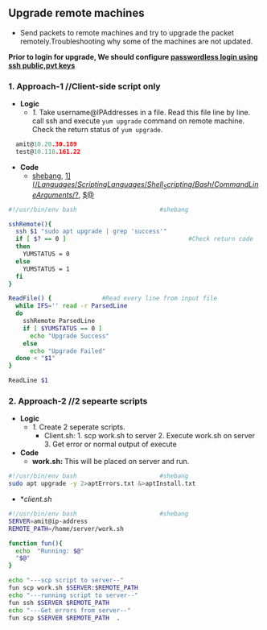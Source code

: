 ## Upgrade remote machines 
- Send packets to remote machines and try to upgrade the packet remotely.Troubleshooting why some of the machines are not updated.


**Prior to login for upgrade, We should configure [passwordless login using ssh public,pvt keys](/Operating_Systems/Linux/Administration/RemoteLogin/PasswordLess_Login.md)**

### 1. Approach-1  //Client-side script only
- **Logic**
  - *1.* Take username@IPAddresses in a file. Read this file line by line. call ssh and execute `yum upgrade` command on remote machine. Check the return status of `yum upgrade`.
```c
  amit@10.20.30.189
  test@10.118.161.22
```
- **Code**
  - [shebang](/Languages/ScriptingLanguages/Shell_Scripting/Bash/README.md), [$1](/Languages/ScriptingLanguages/Shell_Scripting/Bash/CommandLineArguments/%24.md), [$?](/Languages/ScriptingLanguages/Shell_Scripting/Bash/Exit_Status.md), [$@](/Languages/ScriptingLanguages/Shell_Scripting/Bash/CommandLineArguments/%24%40.md)
```bash
#!/usr/bin/env bash                       #shebang

sshRemote(){
  ssh $1 "sudo apt upgrade | grep 'success'"
  if [ $? == 0 ]                                  #Check return code
  then
    YUMSTATUS = 0
  else
    YUMSTATUS = 1
  fi
}

ReadFile() {              #Read every line from input file
  while IFS='' read -r ParsedLine
  do
    sshRemote ParsedLine
    if [ $YUMSTATUS == 0 ]
      echo "Upgrade Success"
    else
      echo "Upgrade Failed"
  done < "$1"
}

ReadLine $1
```

### 2. Approach-2    //2 sepearte scripts
- **Logic**
  - *1.* Create 2 seperate scripts. 
    - Client.sh: 1. scp work.sh to server   2. Execute work.sh on server    3. Get error or normal output of execute
- **Code**
  - **work.sh:** This will be placed on server and run.
```bash
#!/usr/bin/env bash                       #shebang
sudo apt upgrade -y 2>aptErrors.txt &>aptInstall.txt
```
  - **client.sh*
```bash
#!/usr/bin/env bash                       #shebang
SERVER=amit@ip-address
REMOTE_PATH=/home/server/work.sh

function fun(){
  echo  "Running: $@"
  "$@"
}

echo "---scp script to server--"
fun scp work.sh $SERVER:$REMOTE_PATH
echo "---running script to server--"
fun ssh $SERVER $REMOTE_PATH
echo "---Get errors from server--"
fun scp $SERVER $REMOTE_PATH  .
```

